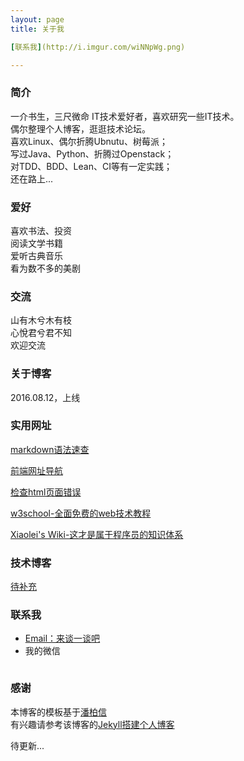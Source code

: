 ```yaml
---
layout: page
title: 关于我

[联系我](http://i.imgur.com/wiNNpWg.png)

---
```

### 简介

一介书生，三尺微命
IT技术爱好者，喜欢研究一些IT技术。  
偶尔整理个人博客，逛逛技术论坛。  
喜欢Linux、偶尔折腾Ubnutu、树莓派；  
写过Java、Python、折腾过Openstack；  
对TDD、BDD、Lean、CI等有一定实践；  
还在路上...

### 爱好

喜欢书法、投资  
阅读文学书籍  
爱听古典音乐  
看为数不多的美剧  


### 交流

山有木兮木有枝  
心悅君兮君不知  
欢迎交流  


### 关于博客

2016.08.12，上线


### 实用网址

[markdown语法速查](https://www.binarization.com/archive/2016/markdown-guide/)

[前端网址导航](http://nav.templatesy.com/)

[检查html页面错误](https://validator.w3.org)

[w3school-全面免费的web技术教程](http://www.w3school.com.cn/)

[Xiaolei's Wiki-这才是属于程序员的知识体系](http://wiki.xiaolei.tech/#!index.md)


### 技术博客

[待补充](http://www.so.com)


### 联系我
<ul>
<li><a href="mailto:chhao86@gmail.com?subject=【一次对话】" target="_blank" rel="external">Email：来谈一谈吧</a></li>
<li>我的微信</li>
</ul>
<center>
	<a href="http://i.imgur.com/wiNNpWg.png" class="fancybox" rel="group"><img src="http://i.imgur.com/wiNNpWg.png" alt=""></a>	
</center>

### 感谢
 
本博客的模板基于[潘柏信](http://baixin.io/#blog)  
有兴趣请参考该博客的[Jekyll搭建个人博客](http://baixin.io/2016/10/jekyll_tutorials1/) 


待更新...




